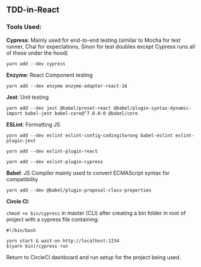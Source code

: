 ## TDD-in-React

### Tools Used:

**Cypress**: Mainly used for end-to-end testing (similar to Mocha for test runner, Chai for expectations, Sinon for test doubles except Cypress runs all of these under the hood)

    yarn add --dev cypress

**Enzyme**: React Component testing

    yarn add --dev enzyme enzyme-adapter-react-16

**Jest**: Unit testing

    yarn add --dev jest @babel/preset-react @babel/plugin-syntax-dynamic-import babel-jest babel-core@^7.0.0-0 @babel/core

**ESLint**: Formatting JS

    yarn add --dev eslint eslint-config-codingitwrong babel-eslint eslint-plugin-jest

    yarn add --dev eslint-plugin-react

    yarn add --dev eslint-plugin-cypress

**Babel**: JS Compiler mainly used to convert ECMAScript syntax for compatibility

    yarn add --dev @babel/plugin-proposal-class-properties

**Circle CI**:

`chmod +x bin/cypress` in master (CLI) after creating a bin folder in root of project with a cypress file containing:

    #!/bin/bash

    yarn start & wait-on http://localhost:1234
    $(yarn bin)/cypress run

Return to CircleCI dashboard and run setup for the project being used.

